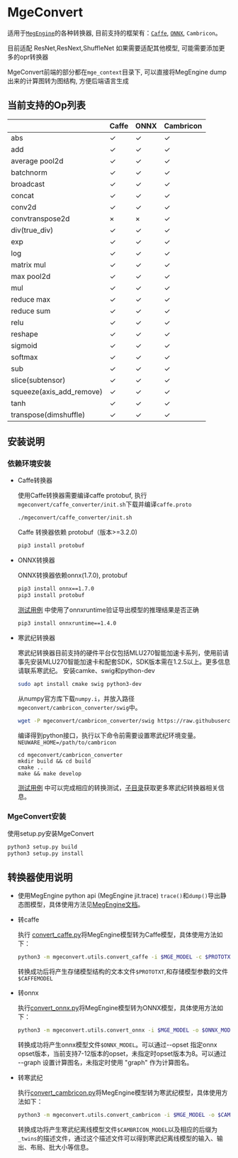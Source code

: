 # MgeConvert

适用于[`MegEngine`](https://github.com/MegEngine/MegEngine)的各种转换器, 目前支持的框架有：[`Caffe`](https://github.com/BVLC/caffe), [`ONNX`](https://github.com/onnx/onnx), `Cambricon`。

目前适配 ResNet,ResNext,ShuffleNet 如果需要适配其他模型, 可能需要添加更多的opr转换器

MgeConvert前端的部分都在`mge_context`目录下, 可以直接将MegEngine dump出来的计算图转为图结构, 方便后端语言生成

## 当前支持的Op列表

|   |Caffe|ONNX|Cambricon|
|-- |-----|----|---------|
|abs| ✓ | ✓ | ✓ |
|add| ✓ | ✓ | ✓ |
|average pool2d| ✓ | ✓ | ✓ |
|batchnorm| ✓ | ✓ | ✓ |
|broadcast| ✓ | ✓ | ✓ |
|concat| ✓ | ✓ | ✓ |
|conv2d| ✓ | ✓ | ✓ |
|convtranspose2d| × | × | ✓ |
|div(true_div)| ✓ | ✓ | ✓ |
|exp| ✓ | ✓ | ✓ |
|log| ✓ | ✓ | ✓ |
|matrix mul| ✓ | ✓ | ✓ |
|max pool2d| ✓ | ✓ | ✓ |
|mul| ✓ | ✓ | ✓ |
|reduce max| ✓ | ✓ | ✓ |
|reduce sum| ✓ | ✓ | ✓ |
|relu| ✓ | ✓ | ✓ |
|reshape| ✓ | ✓ | ✓ |
|sigmoid| ✓ | ✓ | ✓ |
|softmax| ✓ | ✓ | ✓ |
|sub| ✓ | ✓ | ✓ |
|slice(subtensor)| ✓ | ✓ | ✓ |
|squeeze(axis_add_remove)| ✓ | ✓ | ✓ |
|tanh| ✓ | ✓ | ✓ |
|transpose(dimshuffle)| ✓ | ✓ | ✓ |


## 安装说明

### 依赖环境安装

* Caffe转换器

  使用Caffe转换器需要编译caffe protobuf, 执行`mgeconvert/caffe_converter/init.sh`下载并编译`caffe.proto`
  ```bash
  ./mgeconvert/caffe_converter/init.sh
  ```
  Caffe 转换器依赖 protobuf（版本>=3.2.0)
  ```bash
  pip3 install protobuf
  ```
* ONNX转换器

  ONNX转换器依赖onnx(1.7.0), protobuf
  ```bash
  pip3 install onnx==1.7.0
  pip3 install protobuf
  ```
  [测试用例](test/test_onnx.py) 中使用了onnxruntime验证导出模型的推理结果是否正确
  ```bash
  pip3 install onnxruntime==1.4.0
  ```

* 寒武纪转换器

  寒武纪转换器目前支持的硬件平台仅包括MLU270智能加速卡系列，使用前请事先安装MLU270智能加速卡和配套SDK，SDK版本需在1.2.5以上。更多信息请联系寒武纪。
  安装camke、swig和python-dev
  ```bash
  sudo apt install cmake swig python3-dev
  ```
  从numpy官方库下载`numpy.i`，并放入路径`mgeconvert/cambricon_converter/swig`中。
  ```bash
  wget -P mgeconvert/cambricon_converter/swig https://raw.githubusercontent.com/numpy/numpy/master/tools/swig/numpy.i
  ```
  编译得到python接口，执行以下命令前需要设置寒武纪环境变量。`NEUWARE_HOME=/path/to/cambricon`
  ```
  cd mgeconvert/cambricon_converter
  mkdir build && cd build
  cmake ..
  make && make develop
  ```
  [测试用例](test/test_cambricon.py) 中可以完成相应的转换测试，[子目录](mgeconvert/cambricon_converter/README.md)获取更多寒武纪转换器相关信息。

### MgeConvert安装
使用setup.py安装MgeConvert
```bash
python3 setup.py build
python3 setup.py install
```

## 转换器使用说明

* 使用MegEngine python api (MegEngine jit.trace) `trace()`和`dump()`导出静态图模型，具体使用方法见[MegEngine文档](https://megengine.org.cn/doc/advanced/trace_and_dump.html)。

* 转caffe
 
  执行 [convert_caffe.py](mgeconvert/utils/convert_caffe.py)将MegEngine模型转为Caffe模型，具体使用方法如下：
  ```bash
  python3 -m mgeconvert.utils.convert_caffe -i $MGE_MODEL -c $PROTOTXT -b $CAFFEMODEL
  ```
  转换成功后将产生存储模型结构的文本文件`$PROTOTXT`,和存储模型参数的文件 `$CAFFEMODEL`

* 转onnx

  执行[convert_onnx.py](mgeconvert/utils/convert_onnx.py)将MegEngine模型转为ONNX模型，具体使用方法如下：
  ```bash
  python3 -m mgeconvert.utils.convert_onnx -i $MGE_MODEL -o $ONNX_MODEL [--opset $OPSET] [--graph $GRAPH]
  ```
  转换成功将产生onnx模型文件`$ONNX_MODEL`。可以通过--opset 指定onnx opset版本，当前支持7-12版本的opset，未指定时opset版本为8。可以通过 --graph 设置计算图名，未指定时使用 "graph" 作为计算图名。

* 转寒武纪

  执行[convert_cambricon.py](mgeconvert/utils/convert_cambricon.py)将MegEngine模型转为寒武纪模型，具体使用方法如下：
  ```bash
  python3 -m mgeconvert.utils.convert_cambricon -i $MGE_MODEL -o $CAMBRICON_MODEL [-b $BATCH_SIZE] [-c $CORE_NUMBER] [-t $DATA_TYPE]
  ```
  转换成功将产生寒武纪离线模型文件`$CAMBRICON_MODEL`以及相应的后缀为`_twins`的描述文件，通过这个描述文件可以得到寒武纪离线模型的输入、输出、布局、批大小等信息。
